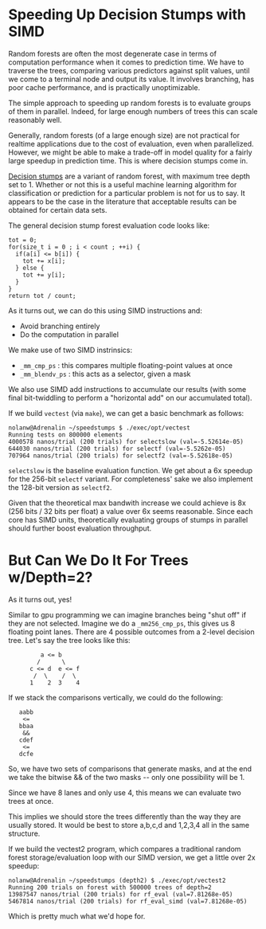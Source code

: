 # Speeding Up Decision Stumps with SIMD

Random forests are often the most degenerate case in terms of computation performance when it comes to prediction time.
We have to traverse the trees, comparing various predictors against split values, until we come to a terminal node and output
its value.  It involves branching, has poor cache performance, and is practically unoptimizable.

The simple approach to speeding up random forests is to evaluate groups of them in parallel.  Indeed, for large enough numbers of
trees this can scale reasonably well.  

Generally, random forests (of a large enough size) are not practical for realtime applications due to the cost of evaluation, even
when parallelized.  However, we might be able to make a trade-off in model quality for a fairly large speedup in prediction time.
This is where decision stumps come in.

[Decision stumps](https://en.wikipedia.org/wiki/Decision_stump) are a variant of random forest, with maximum tree depth set to 1.
Whether or not this is a useful machine learning algorithm for classification or prediction for a particular problem is not for us to say.
It appears to be the case in the literature that acceptable results can be obtained for certain data sets.

The general decision stump forest evaluation code looks like:

```
tot = 0;
for(size_t i = 0 ; i < count ; ++i) {
  if(a[i] <= b[i]) {
    tot += x[i];
  } else {
    tot += y[i];
  }
}
return tot / count;
```

As it turns out, we can do this using SIMD instructions and:

- Avoid branching entirely
- Do the computation in parallel

We make use of two SIMD instrinsics:

- `_mm_cmp_ps` : this compares multiple floating-point values at once
- `_mm_blendv_ps` : this acts as a selector, given a mask

We also use SIMD add instructions to accumulate our results (with some final bit-twiddling to perform a "horizontal add" on our accumulated total).

If we build `vectest` (via `make`), we can get a basic benchmark as follows:

```
nolanw@Adrenalin ~/speedstumps $ ./exec/opt/vectest
Running tests on 800000 elements
4000578 nanos/trial (200 trials) for selectslow (val=-5.52614e-05)
644030 nanos/trial (200 trials) for selectf (val=-5.5262e-05)
707964 nanos/trial (200 trials) for selectf2 (val=-5.52618e-05)
```

`selectslow` is the baseline evaluation function.  We get about a 6x speedup for the 256-bit `selectf` variant.  For completeness' sake we also implement the 128-bit version as `selectf2`.

Given that the theoretical max bandwith increase we could achieve is 8x (256 bits / 32 bits per float) a value over 6x seems reasonable.  Since each core has SIMD units, theoretically evaluating groups of stumps in parallel should further boost evaluation throughput.

# But Can We Do It For Trees w/Depth=2?

As it turns out, yes!

Similar to gpu programming we can imagine branches being "shut off" if they are not selected.
Imagine we do a `_mm256_cmp_ps`, this gives us 8 floating point lanes.
There are 4 possible outcomes from a 2-level decision tree.
Let's say the tree looks like this:

```
         a <= b
        /      \
      c <= d  e <= f
       /  \    /  \
      1    2  3    4
```

If we stack the comparisons vertically, we could do the following:

```
   aabb
    <=
   bbaa
    && 
   cdef
    <=
   dcfe
```

So, we have two sets of comparisons that generate masks, and at the end
we take the bitwise && of the two masks -- only one possibility will be 1.

Since we have 8 lanes and only use 4, this means we can evaluate two trees at once.

This implies we should store the trees differently than the way they are usually stored.
It would be best to store a,b,c,d and 1,2,3,4 all in the same structure.

If we build the vectest2 program, which compares a traditional random forest storage/evaluation loop
with our SIMD version, we get a little over 2x speedup:

```
nolanw@Adrenalin ~/speedstumps (depth2) $ ./exec/opt/vectest2
Running 200 trials on forest with 500000 trees of depth=2
13987547 nanos/trial (200 trials) for rf_eval (val=7.81268e-05)
5467814 nanos/trial (200 trials) for rf_eval_simd (val=7.81268e-05)
```

Which is pretty much what we'd hope for.
